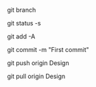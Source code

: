 
<!-- for checking branch (always Design) -->
git branch

<!-- for checking status of files -->
git status -s   

<!-- for adding changes -->
git add -A

<!-- for commiting changes locally -->
git commit -m "First commit"

<!-- for pushing changes to branch -->
git push origin Design

<!-- if want to pull changes from branch -->
git pull origin Design